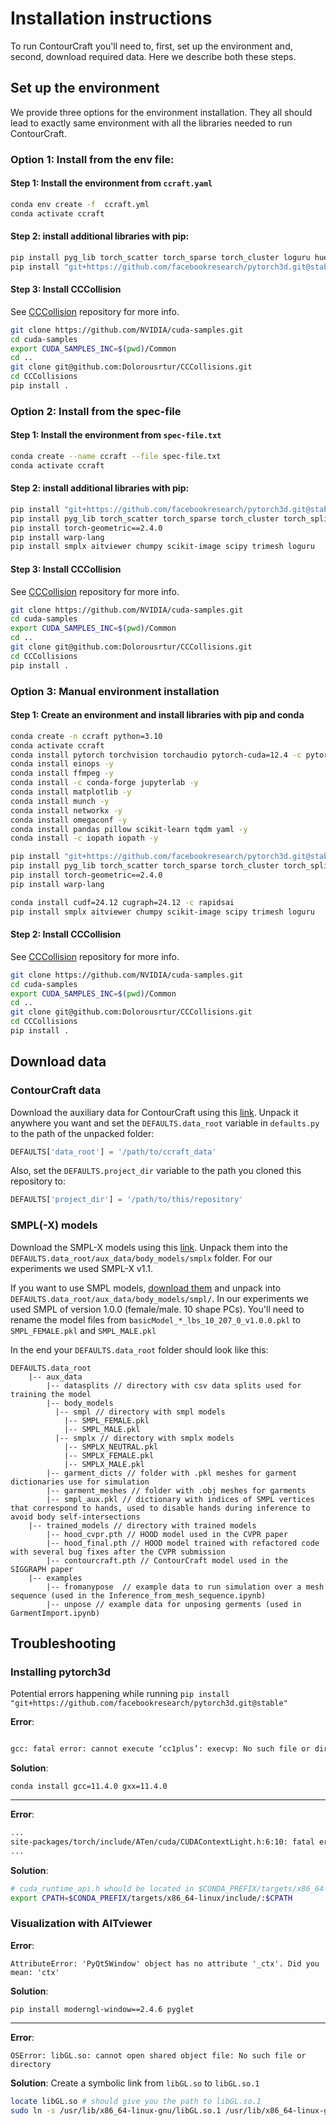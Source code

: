 # Installation instructions

To run ContourCraft you'll need to, first, set up the environment and, second, download required data. Here we describe both these steps.

## Set up the environment

We provide three options for the environment installation. They all should lead to exactly same environment with all the libraries needed to run ContourCraft.

### Option 1: Install from the env file:

#### Step 1: Install the environment from `ccraft.yaml`

```bash
conda env create -f  ccraft.yml
conda activate ccraft
```

#### Step 2: install additional libraries with pip:
```bash
pip install pyg_lib torch_scatter torch_sparse torch_cluster loguru huepy wandb torch_spline_conv -f https://data.pyg.org/whl/torch-2.5.0+cu124.html
pip install "git+https://github.com/facebookresearch/pytorch3d.git@stable" # Takes a while to build wheel
```

#### Step 3: Install CCCollision

See [CCCollision](https://github.com/Dolorousrtur/CCCollisions) repository for more info.
```bash
git clone https://github.com/NVIDIA/cuda-samples.git
cd cuda-samples
export CUDA_SAMPLES_INC=$(pwd)/Common
cd ..
git clone git@github.com:Dolorousrtur/CCCollisions.git
cd CCCollisions
pip install .
```


### Option 2: Install from the spec-file

#### Step 1: Install the environment from `spec-file.txt`
```bash
conda create --name ccraft --file spec-file.txt
conda activate ccraft
```

#### Step 2: install additional libraries with pip:
```bash
pip install "git+https://github.com/facebookresearch/pytorch3d.git@stable" # Takes a while to build wheel
pip install pyg_lib torch_scatter torch_sparse torch_cluster torch_spline_conv -f https://data.pyg.org/whl/torch-2.5.0+cu124.html
pip install torch-geometric==2.4.0
pip install warp-lang
pip install smplx aitviewer chumpy scikit-image scipy trimesh loguru
```

#### Step 3: Install CCCollision

See [CCCollision](https://github.com/Dolorousrtur/CCCollisions) repository for more info.
```bash
git clone https://github.com/NVIDIA/cuda-samples.git
cd cuda-samples
export CUDA_SAMPLES_INC=$(pwd)/Common
cd ..
git clone git@github.com:Dolorousrtur/CCCollisions.git
cd CCCollisions
pip install .
```

### Option 3: Manual environment installation
#### Step 1: Create an environment and install libraries with pip and conda

```bash
conda create -n ccraft python=3.10
conda activate ccraft
conda install pytorch torchvision torchaudio pytorch-cuda=12.4 -c pytorch -c nvidia -y
conda install einops -y
conda install ffmpeg -y
conda install -c conda-forge jupyterlab -y
conda install matplotlib -y
conda install munch -y
conda install networkx -y
conda install omegaconf -y
conda install pandas pillow scikit-learn tqdm yaml -y
conda install -c iopath iopath -y

pip install "git+https://github.com/facebookresearch/pytorch3d.git@stable"
pip install pyg_lib torch_scatter torch_sparse torch_cluster torch_spline_conv -f https://data.pyg.org/whl/torch-2.5.0+cu124.html
pip install torch-geometric==2.4.0
pip install warp-lang

conda install cudf=24.12 cugraph=24.12 -c rapidsai
pip install smplx aitviewer chumpy scikit-image scipy trimesh loguru

```

#### Step 2: Install CCCollision

See [CCCollision](https://github.com/Dolorousrtur/CCCollisions) repository for more info.
```bash
git clone https://github.com/NVIDIA/cuda-samples.git
cd cuda-samples
export CUDA_SAMPLES_INC=$(pwd)/Common
cd ..
git clone git@github.com:Dolorousrtur/CCCollisions.git
cd CCCollisions
pip install .
```


## Download data

### ContourCraft data
Download the auxiliary data for ContourCraft using this [link](https://drive.google.com/file/d/1NfxAeaC2va8TWMjiO_gbAcVPnZ8BYFPD/view?usp=sharing).
Unpack it anywhere you want and set the `DEFAULTS.data_root` variable in `defaults.py` to the path of the unpacked folder:
```python
DEFAULTS['data_root'] = '/path/to/ccraft_data'
```

Also, set the `DEFAULTS.project_dir` variable to the path you cloned this repository to:
```python
DEFAULTS['project_dir'] = '/path/to/this/repository'
```


### SMPL(-X) models

Download the SMPL-X models using this [link](https://smpl-x.is.tue.mpg.de/). Unpack them into the `DEFAULTS.data_root/aux_data/body_models/smplx` folder. For our experiments we used SMPL-X v1.1.

If you want to use SMPL models, [download them](https://smpl.is.tue.mpg.de/) and unpack into `DEFAULTS.data_root/aux_data/body_models/smpl/`. In our experiments we used SMPL of version  1.0.0 (female/male. 10 shape PCs). You'll need to rename the model files from `basicModel_*_lbs_10_207_0_v1.0.0.pkl` to `SMPL_FEMALE.pkl` and `SMPL_MALE.pkl`

In the end your `DEFAULTS.data_root` folder should look like this:
```
DEFAULTS.data_root
    |-- aux_data
        |-- datasplits // directory with csv data splits used for training the model
        |-- body_models
          |-- smpl // directory with smpl models
            |-- SMPL_FEMALE.pkl
            |-- SMPL_MALE.pkl
          |-- smplx // directory with smplx models
            |-- SMPLX_NEUTRAL.pkl
            |-- SMPLX_FEMALE.pkl
            |-- SMPLX_MALE.pkl
        |-- garment_dicts // folder with .pkl meshes for garment dictionaries use for simulation
        |-- garment_meshes // folder with .obj meshes for garments
        |-- smpl_aux.pkl // dictionary with indices of SMPL vertices that correspond to hands, used to disable hands during inference to avoid body self-intersections
    |-- trained_models // directory with trained models
        |-- hood_cvpr.pth // HOOD model used in the CVPR paper
        |-- hood_final.pth // HOOD model trained with refactored code with several bug fixes after the CVPR submission
        |-- contourcraft.pth // ContourCraft model used in the SIGGRAPH paper
    |-- examples
        |-- fromanypose  // example data to run simulation over a mesh sequence (used in the Inference_from_mesh_sequence.ipynb) 
        |-- unpose // example data for unposing germents (used in GarmentImport.ipynb)
```
## Troubleshooting

### Installing pytorch3d
Potential errors happening while running `pip install "git+https://github.com/facebookresearch/pytorch3d.git@stable"`

**Error**:

```bash

gcc: fatal error: cannot execute ‘cc1plus’: execvp: No such file or directory
```

**Solution**:

`conda install gcc=11.4.0 gxx=11.4.0`

---

**Error**:

```bash
...
site-packages/torch/include/ATen/cuda/CUDAContextLight.h:6:10: fatal error: cuda_runtime_api.h: No such file or directory
...

```

**Solution**:
```bash
# cuda_runtime_api.h whould be located in $CONDA_PREFIX/targets/x86_64-linux/include/
export CPATH=$CONDA_PREFIX/targets/x86_64-linux/include/:$CPATH
```


### Visualization with AITviewer

**Error**: 

`AttributeError: 'PyQt5Window' object has no attribute '_ctx'. Did you mean: 'ctx'`

**Solution**:

`pip install moderngl-window==2.4.6 pyglet`

---
**Error**: 

`OSError: libGL.so: cannot open shared object file: No such file or directory`

**Solution**:
Create a symbolic link from `libGL.so` to `libGL.so.1`
```bash
locate libGL.so # should give you the path to libGL.so.1
sudo ln -s /usr/lib/x86_64-linux-gnu/libGL.so.1 /usr/lib/x86_64-linux-gnu/libGL.so
```
